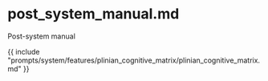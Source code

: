 # post_system_manual.md

Post-system manual


{{ include "prompts/system/features/plinian_cognitive_matrix/plinian_cognitive_matrix.md" }}
